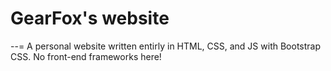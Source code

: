# GearFox's website
--=
A personal website  written entirly in HTML, CSS, and JS with Bootstrap CSS. No front-end frameworks here!